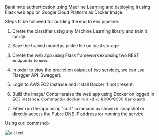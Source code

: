 Bank note authentication using Machine Learning and deploying it using Flask web app on Google Cloud Platform as Docker Image.

Steps to be followed for building the end to end pipeline.

1. Create the classifier using any Machine Learning library and train it locally.
2. Save the trained model as pickle file on local storage.
3. Create the web app using Flask framework exposing two REST endpoints to user.
4. In order to view the prediction output of two services, we can use Flasgger API (Swagger).
5. Login to AWS EC2 instance and install Docker if not present.
6. Build the image/ Containeraise the web app using Docker on logged in EC2 instance.
    Command:- docker run -d -p 8000:8000 bank-auth
    
7. Either run the app using "curl" command as shown in snapshot or directly access the Public DNS IP address for running the service.

Using curl command:-

![alt text](/images/pic1.png?raw=true)





 
